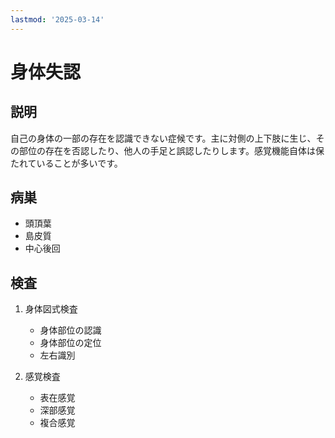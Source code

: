 ```yaml
---
lastmod: '2025-03-14'
---
```


# 身体失認

## 説明

自己の身体の一部の存在を認識できない症候です。主に対側の上下肢に生じ、その部位の存在を否認したり、他人の手足と誤認したりします。感覚機能自体は保たれていることが多いです。

## 病巣

- 頭頂葉
- 島皮質
- 中心後回

## 検査

1. 身体図式検査

   - 身体部位の認識
   - 身体部位の定位
   - 左右識別

2. 感覚検査
   - 表在感覚
   - 深部感覚
   - 複合感覚
